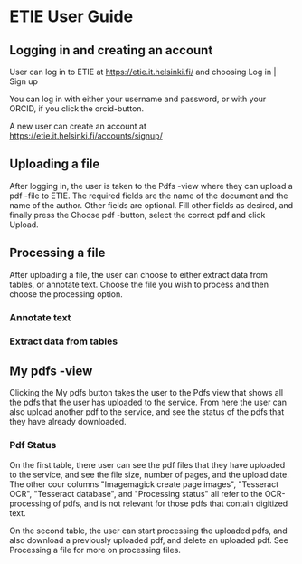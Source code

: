 # ETIE User Guide

## Logging in and creating an account

User can log in to ETIE at https://etie.it.helsinki.fi/ and choosing Log in | Sign up

You can log in with either your username and password, or with your ORCID, if you click the orcid-button.

A new user can create an account at https://etie.it.helsinki.fi/accounts/signup/

## Uploading a file

After logging in, the user is taken to the Pdfs -view where they can upload a pdf -file to ETIE.
The required fields are the name of the document and the name of the author. Other fields are optional.
Fill other fields as desired, and finally press the Choose pdf -button, select the correct pdf and click Upload.

## Processing a file

After uploading a file, the user can choose to either extract data from tables, or annotate text. Choose the file you wish to process and then choose the processing option.

### Annotate text

### Extract data from tables

## My pdfs -view

Clicking the My pdfs button takes the user to the Pdfs view that shows all the pdfs that the user has uploaded to the service. From here the user can also upload another pdf to the service, and see the status of the pdfs that they have already downloaded.

### Pdf Status

On the first table, there user can see the pdf files that they have uploaded to the service, and see the file size, number of pages, and the upload date. The other cour columns "Imagemagick create page images", "Tesseract OCR", "Tesseract database", and "Processing status" all refer to the OCR-processing of pdfs, and is not relevant for those pdfs that contain digitized text.

On the second table, the user can start processing the uploaded pdfs, and also download a previously uploaded pdf, and delete an uploaded pdf. See Processing a file for more on processing files.
